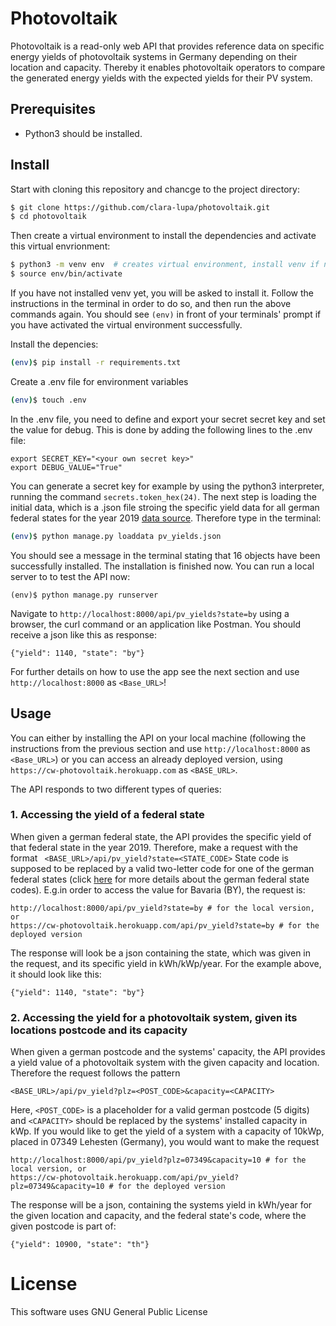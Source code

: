 # Photovoltaik

Photovoltaik is a read-only web API that provides reference data on specific energy yields of photovoltaik systems in Germany depending on their location and capacity. Thereby it enables photovoltaik operators to compare the generated energy yields with the expected yields for their PV system.

## Prerequisites
- Python3 should be installed.

## Install
Start with cloning this repository and chancge to the project directory:
```sh 
$ git clone https://github.com/clara-lupa/photovoltaik.git
$ cd photovoltaik
```
Then create a virtual environment to install the dependencies and activate this virtual envrionment:
```sh
$ python3 -m venv env  # creates virtual environment, install venv if necessary
$ source env/bin/activate
```
If you have not installed venv yet, you will be asked to install it. Follow the instructions in the terminal in order to do so, and then run the above commands again. You should see `(env)` in front of your terminals' prompt if you have activated the virtual environment successfully.

Install the depencies:
```sh
(env)$ pip install -r requirements.txt
```
Create a .env file for environment variables
```sh
(env)$ touch .env
```
In the .env file, you need to define and export your secret secret key and set the value for debug. This is done by adding the following lines to the .env file:
```
export SECRET_KEY="<your own secret key>"
export DEBUG_VALUE="True"
```
You can generate a secret key for example by using the python3 interpreter, running the command `secrets.token_hex(24)`.
The next step is loading the initial data, which is a .json file stroing the specific yield data for all german federal states for the year 2019 [data source]( https://www.umwelt-campus.de/institute/institut-fuer-betriebs-und-technologiemanagement/aktuelles/neue-ertragsstudie-zu-pv-dachanlagen-fuer-2019-veroeffentlicht). Therefore type in the terminal:
```sh
(env)$ python manage.py loaddata pv_yields.json
```
You should see a message in the terminal stating that 16 objects have been successfully installed. The installation is finished now. You can run a local server to to test the API now:
```
(env)$ python manage.py runserver
```
Navigate to `http://localhost:8000/api/pv_yields?state=by` using a browser, the curl command or an application like Postman. You should receive a json like this as response:

```
{"yield": 1140, "state": "by"}
```
For further details on how to use the app see the next section and use `http://localhost:8000` as `<Base_URL>`!

## Usage

You can either by installing the API on your local machine (following the instructions from the previous section and use `http://localhost:8000` as `<Base_URL>`) or you can access an already deployed version, using `https://cw-photovoltaik.herokuapp.com` as `<BASE_URL>`.

The API responds to two different types of queries:
### 1. Accessing the yield of a federal state
When given a german federal state, the API provides the specific yield of that federal state in the year 2019. Therefore, make a request with the format
``` <BASE_URL>/api/pv_yield?state=<STATE_CODE>```
State code is supposed to be replaced by a valid two-letter code for one of the german federal states (click [here](https://en.wikipedia.org/wiki/ISO_3166-2:DE) for more details about the german federal state codes). E.g.in order to access the value for Bavaria (BY), the request is: 
```
http://localhost:8000/api/pv_yield?state=by # for the local version, or
https://cw-photovoltaik.herokuapp.com/api/pv_yield?state=by # for the deployed version
```
The response will look be a json containing the state, which was given in the request, and its specific yield in kWh/kWp/year. For the example above, it should look like this: 

```
{"yield": 1140, "state": "by"}
```

### 2. Accessing the yield for a photovoltaik system, given its locations postcode and its capacity
When given a german postcode and the systems' capacity, the API provides a yield value of a photovoltaik system with the given capacity and location. Therefore the request follows the pattern
```
<BASE_URL>/api/pv_yield?plz=<POST_CODE>&capacity=<CAPACITY>
```
Here, `<POST_CODE>` is a placeholder for a valid german postcode (5 digits) and `<CAPACITY>` should be replaced by the systems' installed capacity in kWp. If you would like to get the yield of a system with a capacity of 10kWp, placed in 07349 Lehesten (Germany), you would want to make the request
```
http://localhost:8000/api/pv_yield?plz=07349&capacity=10 # for the local version, or
https://cw-photovoltaik.herokuapp.com/api/pv_yield?plz=07349&capacity=10 # for the deployed version
```
The response will be a json, containing the systems yield in kWh/year for the given location and capacity, and the federal state's code, where the given postcode is part of:
```
{"yield": 10900, "state": "th"}
```


# License
This software uses GNU General Public License
